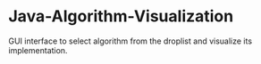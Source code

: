 # Java-Algorithm-Visualization




GUI interface to select algorithm from the droplist and visualize its implementation.
